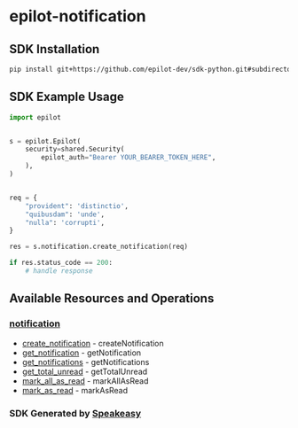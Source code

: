 # epilot-notification

<!-- Start SDK Installation -->
## SDK Installation

```bash
pip install git+https://github.com/epilot-dev/sdk-python.git#subdirectory=notification
```
<!-- End SDK Installation -->

## SDK Example Usage
<!-- Start SDK Example Usage -->
```python
import epilot


s = epilot.Epilot(
    security=shared.Security(
        epilot_auth="Bearer YOUR_BEARER_TOKEN_HERE",
    ),
)


req = {
    "provident": 'distinctio',
    "quibusdam": 'unde',
    "nulla": 'corrupti',
}

res = s.notification.create_notification(req)

if res.status_code == 200:
    # handle response
```
<!-- End SDK Example Usage -->

<!-- Start SDK Available Operations -->
## Available Resources and Operations


### [notification](docs/notification/README.md)

* [create_notification](docs/notification/README.md#create_notification) - createNotification
* [get_notification](docs/notification/README.md#get_notification) - getNotification
* [get_notifications](docs/notification/README.md#get_notifications) - getNotifications
* [get_total_unread](docs/notification/README.md#get_total_unread) - getTotalUnread
* [mark_all_as_read](docs/notification/README.md#mark_all_as_read) - markAllAsRead
* [mark_as_read](docs/notification/README.md#mark_as_read) - markAsRead
<!-- End SDK Available Operations -->

### SDK Generated by [Speakeasy](https://docs.speakeasyapi.dev/docs/using-speakeasy/client-sdks)
